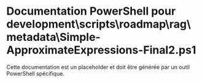 # Documentation PowerShell pour development\scripts\roadmap\rag\metadata\Simple-ApproximateExpressions-Final2.ps1

Cette documentation est un placeholder et doit être générée par un outil PowerShell spécifique.
